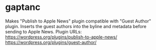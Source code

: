 # gaptanc

Makes "Publish to Apple News"  plugin  compatible with "Guest Author"  plugin. Inserts the guest authors into the byline and metadata before sending to Apple News. Plugin URLs: https://wordpress.org/plugins/publish-to-apple-news/  https://wordpress.org/plugins/guest-author/
